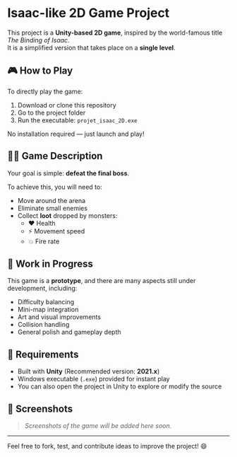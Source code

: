 # Isaac-like 2D Game Project

This project is a **Unity-based 2D game**, inspired by the world-famous title *The Binding of Isaac*.  
It is a simplified version that takes place on a **single level**.

## 🎮 How to Play

To directly play the game:

1. Download or clone this repository
2. Go to the project folder
3. Run the executable: `projet_isaac_2D.exe`

No installation required — just launch and play!

## 🧟‍♂️ Game Description

Your goal is simple: **defeat the final boss**.

To achieve this, you will need to:
- Move around the arena
- Eliminate small enemies
- Collect **loot** dropped by monsters:
  - ❤️ Health
  - ⚡ Movement speed
  - 💥 Fire rate

## 🚧 Work in Progress

This game is a **prototype**, and there are many aspects still under development, including:
- Difficulty balancing
- Mini-map integration
- Art and visual improvements
- Collision handling
- General polish and gameplay depth

## 📂 Requirements

- Built with **Unity** (Recommended version: **2021.x**)
- Windows executable (`.exe`) provided for instant play
- You can also open the project in Unity to explore or modify the source

## 📸 Screenshots

> _Screenshots of the game will be added here soon._

---

Feel free to fork, test, and contribute ideas to improve the project! 😄
